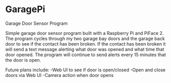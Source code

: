 # GaragePi
Garage Door Sensor Program

Simple garage door sensor program built with a Raspberry Pi and PiFace 2. The program cycles through my two garage bay doors and the garage back door to see if the contact has been broken. If the contact has been broken it will send a text message alerting what door was opened and what time that door opened. The program will continue to send alerts every 15 minutes that the door is open. 

Future plans include:
-Web UI to see if door is open/closed
-Open and close doors via Web UI
-Camera action when door opens

